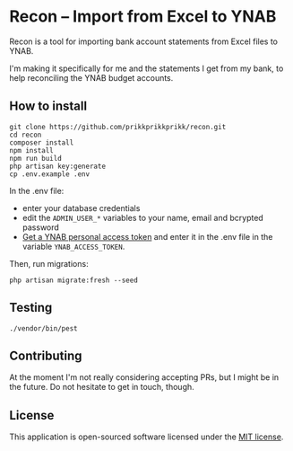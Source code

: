 # Recon – Import from Excel to YNAB

Recon is a tool for importing bank account statements from Excel files to YNAB.

I'm making it specifically for me and the statements I get from my bank, to help reconciling the YNAB budget accounts.

## How to install

```
git clone https://github.com/prikkprikkprikk/recon.git
cd recon
composer install
npm install
npm run build
php artisan key:generate
cp .env.example .env
```

In the .env file:
* enter your database credentials
* edit the `ADMIN_USER_*` variables to your name, email and bcrypted password
* [Get a YNAB personal access token](https://api.youneedabudget.com/#quick-start) and enter it in the .env file in the variable `YNAB_ACCESS_TOKEN`.

Then, run migrations:

```
php artisan migrate:fresh --seed

```

## Testing

```
./vendor/bin/pest
```

## Contributing

At the moment I'm not really considering accepting PRs, but I might be in the future. Do not hesitate to get in touch, though.

## License

This application is open-sourced software licensed under the [MIT license](https://opensource.org/licenses/MIT).
